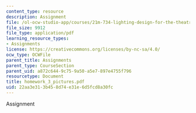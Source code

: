```yaml
---
content_type: resource
description: Assignment
file: /ol-ocw-studio-app/courses/21m-734-lighting-design-for-the-theatre-fall-2003/22aa3e313b458d74e31e6d5fcd8a30fc_homework_3_pictures.pdf
file_size: 9912
file_type: application/pdf
learning_resource_types:
- Assignments
license: https://creativecommons.org/licenses/by-nc-sa/4.0/
ocw_type: OCWFile
parent_title: Assignments
parent_type: CourseSection
parent_uid: a872c644-9c75-9a50-a5e7-897e4755f796
resourcetype: Document
title: homework_3_pictures.pdf
uid: 22aa3e31-3b45-8d74-e31e-6d5fcd8a30fc
---
```

Assignment